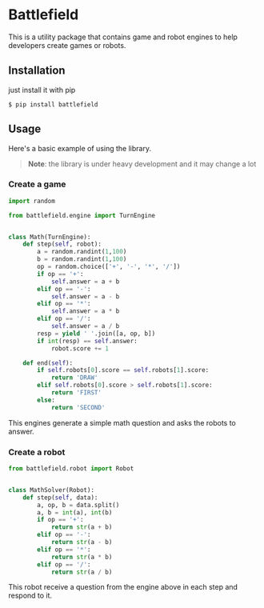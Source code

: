 # Battlefield
This is a utility package that contains game and robot engines to help developers create games or robots.

## Installation
just install it with pip
```
$ pip install battlefield
```

## Usage
Here's a basic example of using the library.

> **Note**: the library is under heavy development and it may change a lot

### Create a game
```python
import random

from battlefield.engine import TurnEngine


class Math(TurnEngine):
    def step(self, robot):
        a = random.randint(1,100)
        b = random.randint(1,100)
        op = random.choice(['+', '-', '*', '/'])
        if op == '+':
            self.answer = a + b
        elif op == '-':
            self.answer = a - b
        elif op == '*':
            self.answer = a * b
        elif op == '/':
            self.answer = a / b
        resp = yield ' '.join([a, op, b])
        if int(resp) == self.answer:
            robot.score += 1

    def end(self):
        if self.robots[0].score == self.robots[1].score:
            return 'DRAW'
        elif self.robots[0].score > self.robots[1].score:
            return 'FIRST'
        else:
            return 'SECOND'
```
This engines generate a simple math question and asks the robots to answer.
 
### Create a robot
```python
from battlefield.robot import Robot


class MathSolver(Robot):
    def step(self, data):
        a, op, b = data.split()
        a, b = int(a), int(b)
        if op == '+':
            return str(a + b)
        elif op == '-':
            return str(a - b)
        elif op == '*':
            return str(a * b)
        elif op == '/':
            return str(a / b)
```
This robot receive a question from the engine above in each step and respond to it.
